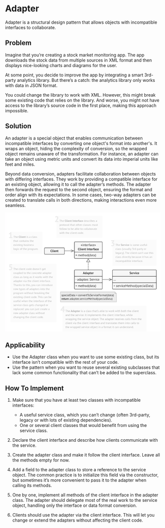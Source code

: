 # Adapter
Adapter is a structural design pattern that allows objects with incompatible interfaces to collaborate.

## Problem
Imagine that you’re creating a stock market monitoring app. The app downloads the stock data from multiple sources in XML format and then displays nice-looking charts and diagrams for the user.

At some point, you decide to improve the app by integrating a smart 3rd-party analytics library. But there’s a catch: the analytics library only works with data in JSON format.

You could change the library to work with XML. However, this might break some existing code that relies on the library. And worse, you might not have access to the library’s source code in the first place, making this approach impossible.

## Solution
An adapter is a special object that enables communication between incompatible interfaces by converting one object's format into another's. It wraps an object, hiding the complexity of conversion, so the wrapped object remains unaware of the transformation. For instance, an adapter can take an object using metric units and convert its data into imperial units like feet and miles.

Beyond data conversion, adapters facilitate collaboration between objects with differing interfaces. They work by providing a compatible interface for an existing object, allowing it to call the adapter’s methods. The adapter then forwards the request to the second object, ensuring the format and order align with its expectations. In some cases, two-way adapters can be created to translate calls in both directions, making interactions even more seamless.

![img.png](img.png)

## Applicability
- Use the Adapter class when you want to use some existing class, but its interface isn’t compatible with the rest of your code.
- Use the pattern when you want to reuse several existing subclasses that lack some common functionality that can’t be added to the superclass.

## How To Implement
1. Make sure that you have at least two classes with incompatible interfaces:
   * A useful service class, which you can’t change (often 3rd-party, legacy or with lots of existing dependencies). 
   * One or several client classes that would benefit from using the service class.

2. Declare the client interface and describe how clients communicate with the service.

3. Create the adapter class and make it follow the client interface. Leave all the methods empty for now.

4. Add a field to the adapter class to store a reference to the service object. The common practice is to initialize this field via the constructor, but sometimes it’s more convenient to pass it to the adapter when calling its methods.

5. One by one, implement all methods of the client interface in the adapter class. The adapter should delegate most of the real work to the service object, handling only the interface or data format conversion.

6. Clients should use the adapter via the client interface. This will let you change or extend the adapters without affecting the client code.